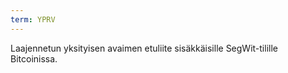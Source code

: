 ```yaml
---
term: YPRV
---
```


Laajennetun yksityisen avaimen etuliite sisäkkäisille SegWit-tilille Bitcoinissa.
